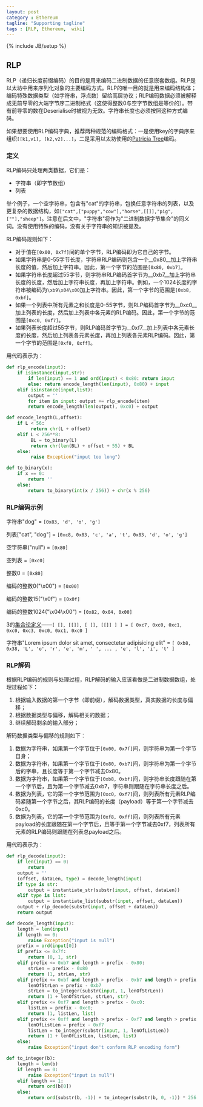 ```yaml
---
layout: post
category : Ethereum
tagline: "Supporting tagline"
tags : [RLP, Ethereum,  wiki]
---
```

{% include JB/setup %}

## RLP

RLP（递归长度前缀编码）的目的是用来编码二进制数据的任意嵌套数组。RLP是以太坊中用来序列化对象的主要编码方式。RLP的唯一目的就是用来编码结构体；编码特殊数据类型（如字符串，浮点数）留给高层协议；RLP编码数据必须被解释成无前导零的大端字节序二进制格式（这使得整数0与空字节数组是等价的）。带有前导零的数在Deserialise时被视为无效。字符串长度也必须按照这种方式编码。

如果想要使用RLP编码字典，推荐两种规范的编码格式：一是使用key的字典序来组织`[[k1,v1], [k2,v2]...]`，二是采用以太坊使用的[Patricia Tree](https://github.com/ethereum/wiki/wiki/Patricia-Tree)编码。

### 定义

RLP编码只处理两类数据，它们是：

- 字符串（即字节数组）
- 列表

举个例子，一个空字符串，包含有"cat"的字符串，包换任意字符串的列表，以及更复杂的数据结构，如`["cat",["puppy","cow"],"horse",[[]],"pig",[""],"sheep"]`。注意在后文中，"字符串"将作为"二进制数据字节集合"的同义词。没有使用特殊的编码，没有关于字符串的知识被提及。

RLP编码规则如下：

- 对于值在`[0x00, 0x7f]`间的单个字节，RLP编码即为它自己的字节。
- 如果字符串是0-55字节长度，字符串RLP编码则包含一个__0x80__加上字符串长度的值，然后加上字符串。因此，第一个字节的范围是`[0x80, 0xb7]`。
- 如果字符串长度超过55字节，则字符串RLP编码首字节为__0xb7__加上字符串长度的长度，然后加上字符串长度，再加上字符串。例如，一个1024长度的字符串被编码为`\xb9\x04\x00`加上字符串。因此，第一个字节的范围是`[0xb8, 0xbf]`。
- 如果一个列表中所有元素之和长度是0-55字节，则RLP编码首字节为__0xc0__加上列表的长度，然后加上列表中各元素的RLP编码。因此，第一个字节的范围是`[0xc0, 0xf7]`。
- 如果列表长度超过55字节，则RLP编码首字节为__0xf7__加上列表中各元素长度的长度，然后加上列表各元素长度，再加上列表各元素RLP编码。因此，第一个字节的范围是`[0xf8, 0xff]`。

用代码表示为：

```python
def rlp_encode(input):
    if isinstance(input,str):
        if len(input) == 1 and ord(input) < 0x80: return input
        else: return encode_length(len(input), 0x80) + input
    elif isinstance(input,list):
        output = ''
        for item in input: output += rlp_encode(item)
        return encode_length(len(output), 0xc0) + output

def encode_length(L,offset):
    if L < 56:
         return chr(L + offset)
    elif L < 256**8:
         BL = to_binary(L)
         return chr(len(BL) + offset + 55) + BL
    else:
         raise Exception("input too long")

def to_binary(x):
    if x == 0:
        return ''
    else: 
        return to_binary(int(x / 256)) + chr(x % 256)

```

### RLP编码示例

字符串"dog" = `[0x83, 'd', 'o', 'g']`

列表["cat", "dog"] = `[0xc8, 0x83, 'c', 'a', 't', 0x83, 'd', 'o', 'g']`

空字符串("null") = `[0x80]`

空列表 = `[0xc0]`

整数0 = `[0x80]`

编码的整数0("\x00") = `[0x00]`

编码的整数15("\x0f") = `[0x0f]`

编码的整数1024("\x04\x00") = `[0x82, 0x04, 0x00]`

3的[集合论定义](http://en.wikipedia.org/wiki/Set-theoretic_definition_of_natural_numbers)——`[ [], [[]], [ [], [[]] ] ] = [ 0xc7, 0xc0, 0xc1, 0xc0, 0xc3, 0xc0, 0xc1, 0xc0 ]`

字符串"Lorem ipsum dolor sit amet, consectetur adipisicing elit" = `[ 0xb8, 0x38, 'L', 'o', 'r', 'e', 'm', ' ', ... , 'e', 'l', 'i', 't' ]`

### RLP解码

根据RLP编码的规则与处理过程，RLP解码的输入应该看做是二进制数据数组，处理过程如下：

1. 根据输入数据的第一个字节（即前缀），解码数据类型，真实数据的长度与偏移；
2. 根据数据类型与偏移，解码相关的数据；
3. 继续解码剩余的输入部分；

解码数据类型与偏移的规则如下：

1. 数据为字符串，如果第一个字节位于`[0x00, 0x7f]`间，则字符串为第一个字节自身；
2. 数据为字符串，如果第一个字节位于`[0x80, 0xb7]`间，则字符串为第一个字节后的字串，且长度等于第一个字节减去0x80。
3. 数据为字符串，如果第一个字节位于`[0xb8, 0xbf]`间，则字符串长度跟随在第一个字节后，且为第一个字节减去0xb7，字符串则跟随在字符串长度之后。
4. 数据为列表，它的第一个字节范围为`[0xc0, 0xf7]`间，则列表所有元素RLP编码紧随第一个字节之后，其RLP编码的长度（payload）等于第一个字节减去0xc0。
5. 数据为列表，它的第一个字节范围为`[0xf8, 0xff]`间，则列表所有元素payload的长度跟随在第一个字节后，且等于第一个字节减去0xf7，列表所有元素的RLP编码则跟随在列表总payload之后。

用代码表示为：

```python
def rlp_decode(input):
    if len(input) == 0:
        return
    output = ''
    (offset, dataLen, type) = decode_length(input)
    if type is str:
        output = instantiate_str(substr(input, offset, dataLen))
    elif type is list:
        output = instantiate_list(substr(input, offset, dataLen))
    output + rlp_decode(substr(input, offset + dataLen))
    return output

def decode_length(input):
    length = len(input)
    if length == 0:
        raise Exception("input is null")
    prefix = ord(input[0])
    if prefix <= 0x7f:
        return (0, 1, str)
    elif prefix <= 0xb7 and length > prefix - 0x80:
        strLen = prefix - 0x80
        return (1, strLen, str)
    elif prefix <= 0xbf and length > prefix - 0xb7 and length > prefix - 0xb7 + to_integer(substr(input, 1, prefix - 0xb7)):
        lenOfStrLen = prefix - 0xb7
        strLen = to_integer(substr(input, 1, lenOfStrLen))
        return (1 + lenOfStrLen, strLen, str)
    elif prefix <= 0xf7 and length > prefix - 0xc0:
        listLen = prefix - 0xc0;
        return (1, listLen, list)
    elif prefix <= 0xff and length > prefix - 0xf7 and length > prefix - 0xf7 + to_integer(substr(input, 1, prefix - 0xf7)):
        lenOfListLen = prefix - 0xf7
        listLen = to_integer(substr(input, 1, lenOfListLen))
        return (1 + lenOfListLen, listLen, list)
    else:
        raise Exception("input don't conform RLP encoding form")

def to_integer(b):
    length = len(b)
    if length == 0:
        raise Exception("input is null")
    elif length == 1:
        return ord(b[0])
    else:
        return ord(substr(b, -1)) + to_integer(substr(b, 0, -1)) * 256
```
